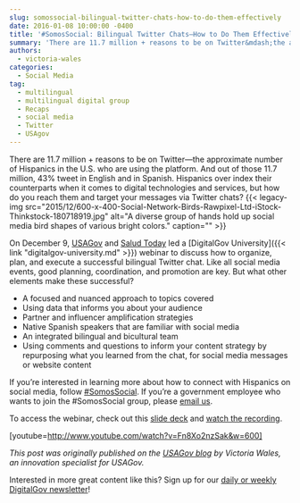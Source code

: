 ```yaml
---
slug: somossocial-bilingual-twitter-chats-how-to-do-them-effectively
date: 2016-01-08 10:00:00 -0400
title: '#SomosSocial: Bilingual Twitter Chats—How to Do Them Effectively'
summary: 'There are 11.7 million + reasons to be on Twitter&mdash;the approximate number of Hispanics in the U.S. who are using the platform. And out of those 11.7 million, 43% tweet in English and in Spanish. Hispanics over index their counterparts when it comes to digital technologies and services, but how do you reach them and'
authors:
  - victoria-wales
categories:
  - Social Media
tag:
  - multilingual
  - multilingual digital group
  - Recaps
  - social media
  - Twitter
  - USAgov
---
```


There are 11.7 million + reasons to be on Twitter—the approximate number of Hispanics in the U.S. who are using the platform. And out of those 11.7 million, 43% tweet in English and in Spanish. Hispanics over index their counterparts when it comes to digital technologies and services, but how do you reach them and target your messages via Twitter chats? {{< legacy-img src="2015/12/600-x-400-Social-Network-Birds-Rawpixel-Ltd-iStock-Thinkstock-180718919.jpg" alt="A diverse group of hands hold up social media bird shapes of various bright colors." caption="" >}} 

On December 9, [USAGov](https://www.usa.gov/) and [Salud Today](http://www.saludtoday.com/blog/) led a [DigitalGov University]({{< link "digitalgov-university.md" >}}) webinar to discuss how to organize, plan, and execute a successful bilingual Twitter chat. Like all social media events, good planning, coordination, and promotion are key. But what other elements make these successful?

  * A focused and nuanced approach to topics covered
  * Using data that informs you about your audience
  * Partner and influencer amplification strategies
  * Native Spanish speakers that are familiar with social media
  * An integrated bilingual and bicultural team
  * Using comments and questions to inform your content strategy by repurposing what you learned from the chat, for social media messages or website content

If you’re interested in learning more about how to connect with Hispanics on social media, follow [#SomosSocial](https://twitter.com/hashtag/somossocial). If you’re a government employee who wants to join the #SomosSocial group, please [email us](mailto:usapartnerships@gsa.gov).

To access the webinar, check out this [slide deck](http://www.slideshare.net/VictoriaBWales/twitter-webinar-12915) and [watch the recording](https://www.youtube.com/watch?v=Fn8Xo2nzSak).

[youtube=http://www.youtube.com/watch?v=Fn8Xo2nzSak&w=600]

_This post was originally published on the [USAGov blog](https://blog.usa.gov/) by Victoria Wales, an innovation specialist for USAGov._

Interested in more great content like this? Sign up for our [daily or weekly DigitalGov newsletter](https://public.govdelivery.com/accounts/USHOWTO/subscriber/new)!